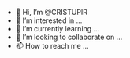 - 👋 Hi, I’m @CRISTUPIR
- 👀 I’m interested in ...
- 🌱 I’m currently learning ...
- 💞️ I’m looking to collaborate on ...
- 📫 How to reach me ...

<!---
CRISTUPIR/CRISTUPIR is a ✨ special ✨ repository because its `README.md` (this file) appears on your GitHub profile.
You can click the Preview link to take a look at your changes.
--->
